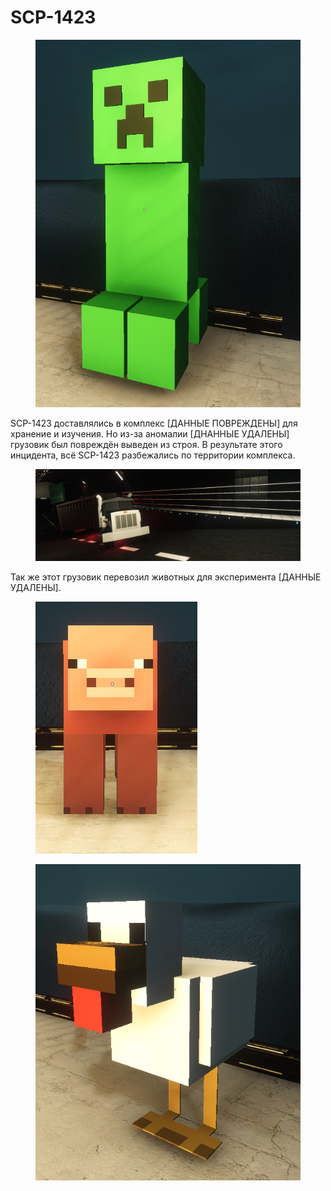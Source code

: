 # SCP-1423

<figure><img src="../../.gitbook/assets/im7979977997age.png" alt=""><figcaption></figcaption></figure>

SCP-1423 доставлялись в комплекс \[ДАННЫЕ ПОВРЕЖДЕНЫ] для хранение и изучения. Но   из-за аномалии \[ДНАННЫЕ УДАЛЕНЫ] грузовик был повреждён выведен из строя. В результате этого инцидента, всё SCP-1423 разбежались по территории комплекса.

<figure><img src="../../.gitbook/assets/imsddsdsdage.png" alt=""><figcaption></figcaption></figure>

Так же этот грузовик перевозил животных для эксперимента \[ДАННЫЕ УДАЛЕНЫ].

<div>

<figure><img src="../../.gitbook/assets/imasdsdsdsdsdsdsdge.png" alt=""><figcaption></figcaption></figure>

 

<figure><img src="../../.gitbook/assets/imadsfdfsdfsdfsdfsdfsdge.png" alt=""><figcaption></figcaption></figure>

</div>
